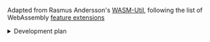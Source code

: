 Adapted from Rasmus Andersson's [WASM-Util](https://github.com/rsms/wasm-util), following the list of WebAssembly [feature extensions](https://webassembly.org/features/)

<details>
  <summary>Development plan</summary>

WebAssembly extensions

  - [x] (FF62) Mutable globals
  - [x] (FF62) Sign extension operations
  - [x] (FF64) Non-trapping float-to-int conversions
  - [x] (FF78) BigInt-to-i64 integration
  - [x] (FF78) Bulk memory operations
  - [x] (FF78) Multi-value
  - [x] (FF79) Reference types
  - [x] (FF79) Threads and atomics
  - [x] (FF89) Fixed width SIMD
  - [x] (FF100) Legacy exception handling
  - [x] (FF112) Extended constant expressions
  - [x] (FF120) Typed function references
  - [ ] (FF120) Garbage collection
  - [ ] (FF121) Tail calls
  - [ ] (FF125) Multi-memory
  - [ ] (FF131) Exception handling with exnref
  - [ ] (FF134) JS string builtins
  - [ ] (FF134) Memory64

Wazam features

  - [ ] WAST ↔ WASM (base on WASM-Util)
  - [ ] Design & implement my own scripting language

Other

  - [ ] Port Citizen VM language to script
</details>